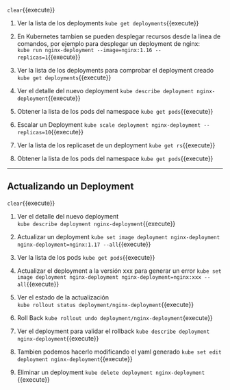 `clear`{{execute}}  

1. Ver la lista de los deployments
`kube get deployments`{{execute}} 


2. En Kubernetes tambien se pueden desplegar recursos desde la linea de comandos, por ejemplo para desplegar un deployment de nginx:  
`kube run nginx-deployment --image=nginx:1.16 --replicas=1`{{execute}} 

3. Ver la lista de los deployments para comprobar el deployment creado 
`kube get deployments`{{execute}} 

4. Ver el detalle del nuevo deployment
`kube describe deployment nginx-deployment`{{execute}} 

5. Obtener la lista de los pods del namespace
`kube get pods`{{execute}}   

6. Escalar un Deployment
`kube scale deployment nginx-deployment --replicas=10`{{execute}} 

7. Ver la lista de los replicaset de un deployment
`kube get rs`{{execute}} 

8. Obtener la lista de los pods del namespace
`kube get pods`{{execute}}   

---
## Actualizando un Deployment  
`clear`{{execute}}  

1. Ver el detalle del nuevo deployment  
`kube describe deployment nginx-deployment`{{execute}} 

2. Actualizar un deployment
`kube set image deployment nginx-deployment nginx-deployment=nginx:1.17 --all`{{execute}} 

3. Ver la lista de los pods
`kube get pods`{{execute}} 

4. Actualizar el deployment a la versión xxx para generar un error
`kube set image deployment nginx-deployment nginx-deployment=nginx:xxx --all`{{execute}} 

5. Ver el estado de la actualización  
`kube rollout status deployment/nginx-deployment`{{execute}} 

5. Roll Back 
`kube rollout undo deployment/nginx-deployment`{execute}} 

6. Ver el deployment para validar el rollback 
`kube describe deployment nginx-deployment`{{execute}} 

7. Tambien podemos hacerlo modificando el yaml generado 
`kube set edit deployment nginx-deployment`{{execute}} 

8. Eliminar un deployment 
`kube delete deployment nginx-deployment `{{execute}}  